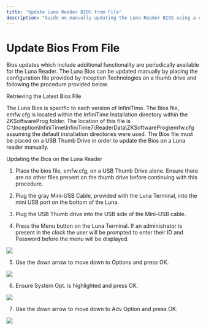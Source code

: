 ```yaml
---
title: "Update Luna Reader BIOS from File"
description: "Guide on manually updating the Luna Reader BIOS using a configuration file from a USB thumb drive."
---
```


# Update Bios From File

Bios updates which include additional functionality are periodically available for the Luna Reader. The Luna Bios can be updated manually by placing the configuration file provided by Inception Technologies on a thumb drive and following the procedure provided below.

Retrieving the Latest Bios File

The Luna Bios is specific to each version of InfiniTime. The Bios file, emfw.cfg is located within the InfiniTime Installation directory within the ZKSoftwareProg folder. The location of this file is C:\Inception\InfiniTime\InfiniTime7\ReaderData\ZKSoftwareProg\emfw.cfg assuming the default installation directories were used. The Bios file must be placed on a USB Thumb Drive in order to update the Bios on a Luna reader manually.

Updating the Bios on the Luna Reader

1. Place the bios file, emfw.cfg, on a USB Thumb Drive alone. Ensure there are no other files present on the thumb drive before continuing with this procedure.

2. Plug the gray Mini-USB Cable, provided with the Luna Terminal, into the mini USB port on the bottom of the Luna.

3. Plug the USB Thumb drive into the USB side of the Mini-USB cable.

4. Press the Menu button on the Luna Terminal. If an administrator is present in the clock the user will be prompted to enter their ID and Password before the menu will be displayed.

![](/img/ZephyrTS1.gif)

5. Use the down arrow to move down to Options and press OK.

![](/img/ZephyrTS10.gif)

6. Ensure System Opt. is highlighted and press OK.

![](/img/ZephyrTS9.gif)

7. Use the down arrow to move down to Adv Option and press OK.

![](/img/ZephyrTS9.gif)
